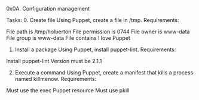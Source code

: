 0x0A. Configuration management


Tasks:
0. Create file
Using Puppet, create a file in /tmp.
Requirements:

File path is /tmp/holberton File permission is 0744 File owner is www-data File group is www-data File contains I love Puppet

1. Install a package
Using Puppet, install puppet-lint.
Requirements:

Install puppet-lint Version must be 2.1.1

2. Execute a command
Using Puppet, create a manifest that kills a process named killmenow.
Requirements:

Must use the exec Puppet resource Must use pkill

